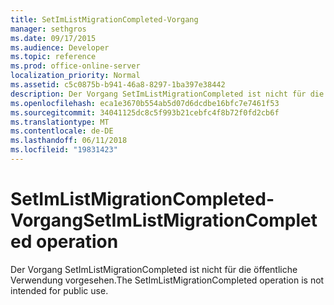 ```yaml
---
title: SetImListMigrationCompleted-Vorgang
manager: sethgros
ms.date: 09/17/2015
ms.audience: Developer
ms.topic: reference
ms.prod: office-online-server
localization_priority: Normal
ms.assetid: c5c0875b-b941-46a8-8297-1ba397e38442
description: Der Vorgang SetImListMigrationCompleted ist nicht für die öffentliche Verwendung vorgesehen.
ms.openlocfilehash: eca1e3670b554ab5d07d6dcdbe16bfc7e7461f53
ms.sourcegitcommit: 34041125dc8c5f993b21cebfc4f8b72f0fd2cb6f
ms.translationtype: MT
ms.contentlocale: de-DE
ms.lasthandoff: 06/11/2018
ms.locfileid: "19831423"
---
```

# <a name="setimlistmigrationcompleted-operation"></a><span data-ttu-id="25cdd-103">SetImListMigrationCompleted-Vorgang</span><span class="sxs-lookup"><span data-stu-id="25cdd-103">SetImListMigrationCompleted operation</span></span>

<span data-ttu-id="25cdd-104">Der Vorgang SetImListMigrationCompleted ist nicht für die öffentliche Verwendung vorgesehen.</span><span class="sxs-lookup"><span data-stu-id="25cdd-104">The SetImListMigrationCompleted operation is not intended for public use.</span></span>
  

